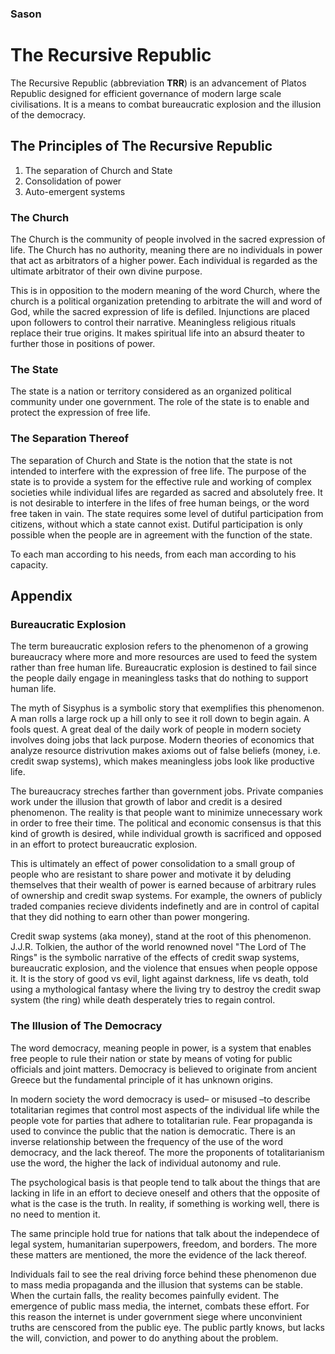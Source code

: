 ### Sason
# The Recursive Republic

The Recursive Republic (abbreviation **TRR**) is an advancement of Platos Republic designed for efficient governance of modern large scale civilisations. It is a means to combat bureaucratic explosion and the illusion of the democracy.

## The Principles of The Recursive Republic

1. The separation of Church and State
2. Consolidation of power
3. Auto-emergent systems

### The Church
The Church is the community of people involved in the sacred expression of life. The Church has no authority, meaning there are no individuals in power that act as arbitrators of a higher power. Each individual is regarded as the ultimate arbitrator of their own divine purpose.

This is in opposition to the modern meaning of the word Church, where the church is a political organization pretending to arbitrate the will and word of God, while the sacred expression of life is defiled. Injunctions are placed upon followers to control their narrative. Meaningless religious rituals replace their true origins. It makes spiritual life into an absurd theater to further those in positions of power. 

### The State
The state is a nation or territory considered as an organized political community under one government. The role of the state is to enable and protect the expression of free life.

### The Separation Thereof
The separation of Church and State is the notion that the state is not intended to interfere with the expression of free life. The purpose of the state is to provide a system for the effective rule and working of complex societies while individual lifes are regarded as sacred and absolutely free. It is not desirable to interfere in the lifes of free human beings, or the word free taken in vain. The state requires some level of dutiful participation from citizens, without which a state cannot exist. Dutiful participation is only possible when the people are in agreement with the function of the state.

To each man according to his needs, from each man according to his capacity. 

## Appendix

### Bureaucratic Explosion

The term bureaucratic explosion refers to the phenomenon of a growing bureaucracy where more and more resources are used to feed the system rather than free human life. Bureaucratic explosion is destined to fail since the people daily engage in meaningless tasks that do nothing to support human life. 

The myth of Sisyphus is a symbolic story that exemplifies this phenomenon. A man rolls a large rock up a hill only to see it roll down to begin again. A fools quest. A great deal of the daily work of people in modern society involves doing jobs that lack purpose. Modern theories of economics that analyze resource distrivution makes axioms out of false beliefs (money, i.e. credit swap systems), which makes meaningless jobs look like productive life.

The bureaucracy streches farther than government jobs. Private companies work under the illusion that growth of labor and credit is a desired phenomenon. The reality is that people want to minimize unnecessary work in order to free their time. The political and economic consensus is that this kind of growth is desired, while individual growth is sacrificed and opposed in an effort to protect bureaucratic explosion. 

This is ultimately an effect of power consolidation to a small group of people who are resistant to share power and motivate it by deluding themselves that their wealth of power is earned because of arbitrary rules of ownership and credit swap systems. For example, the owners of publicly traded companies recieve dividents indefinetly and are in control of capital that they did nothing to earn other than power mongering. 

Credit swap systems (aka money), stand at the root of this phenomenon. J.J.R. Tolkien, the author of the world renowned novel "The Lord of The Rings" is the symbolic narrative of the effects of credit swap systems, bureaucratic explosion, and the violence that ensues when people oppose it. It is the story of good vs evil, light against darkness, life vs death, told using a mythological fantasy where the living try to destroy the credit swap system (the ring) while death desperately tries to regain control.

### The Illusion of The Democracy

The word democracy, meaning people in power, is a system that enables free people to rule their nation or state by means of voting for public officials and joint matters. Democracy is believed to originate from ancient Greece but the fundamental principle of it has unknown origins.

In modern society the word democracy is used– or misused –to describe totalitarian regimes that control most aspects of the individual life while the people vote for parties that adhere to totalitarian rule. Fear propaganda is used to convince the public that the nation is democratic. There is an inverse relationship between the frequency of the use of the word democracy, and the lack thereof. The more the proponents of totalitarianism use the word, the higher the lack of individual autonomy and rule.

The psychological basis is that people tend to talk about the things that are lacking in life in an effort to decieve oneself and others that the opposite of what is the case is the truth. In reality, if something is working well, there is no need to mention it.

The same principle hold true for nations that talk about the independece of legal system, humanitarian superpowers, freedom, and borders. The more these matters are mentioned, the more the evidence of the lack thereof. 

Individuals fail to see the real driving force behind these phenomenon due to mass media propaganda and the illusion that systems can be stable. When the curtain falls, the reality becomes painfully evident. The emergence of public mass media, the internet, combats these effort. For this reason the internet is under government siege where unconvinient truths are censcored from the public eye. The public partly knows, but lacks the will, conviction, and power to do anything about the problem.



